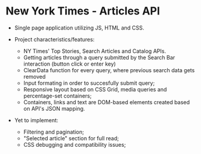 # New York Times - Articles API

- Single page application utilizing JS, HTML and CSS.

- Project characteristics/features:
  - NY Times' Top Stories, Search Articles and Catalog APIs.
  - Getting articles through a query submitted by the Search Bar interaction (button click or enter key)
  - ClearData function for every query, where previous search data gets removed
  - Input formating in order to succesfully submit query;
  - Responsive layout based on CSS Grid, media queries and percentage-set containers;
  - Containers, links and text are DOM-based elements created based on API's JSON mapping.

- Yet to implement:
  - Filtering and pagination;
  - "Selected article" section for full read;
  - CSS debugging and compatibility issues;